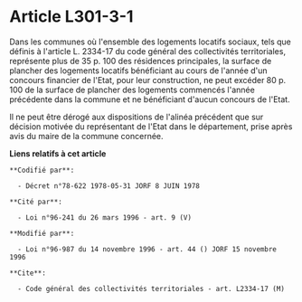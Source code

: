 # Article L301-3-1

Dans les communes où l'ensemble des logements locatifs sociaux, tels que définis à l'article L. 2334-17 du code général des
collectivités territoriales, représente plus de 35 p. 100 des résidences principales, la surface de plancher des logements
locatifs bénéficiant au cours de l'année d'un concours financier de l'Etat, pour leur construction, ne peut excéder 80 p. 100
de la surface de plancher des logements commencés l'année précédente dans la commune et ne bénéficiant d'aucun concours de
l'Etat.

Il ne peut être dérogé aux dispositions de l'alinéa précédent que sur décision motivée du représentant de l'Etat dans le
département, prise après avis du maire de la commune concernée.

**Liens relatifs à cet article**

	**Codifié par**:

	  - Décret n°78-622 1978-05-31 JORF 8 JUIN 1978

	**Cité par**:

	  - Loi n°96-241 du 26 mars 1996 - art. 9 (V)

	**Modifié par**:

	  - Loi n°96-987 du 14 novembre 1996 - art. 44 () JORF 15 novembre 1996

	**Cite**:

	  - Code général des collectivités territoriales - art. L2334-17 (M)
